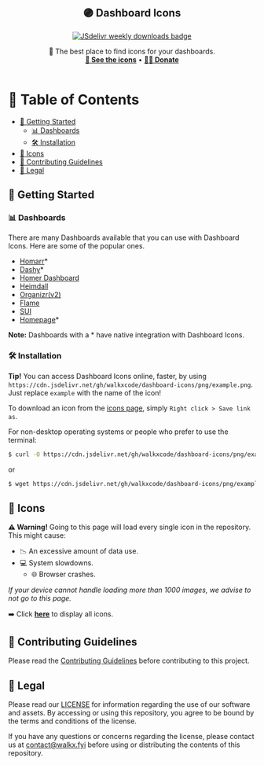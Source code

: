 <p align="center">
  <h2 align="center"> 🟣 Dashboard Icons </h3>
  <p align="center">
    <a href="https://www.jsdelivr.com/package/gh/walkxcode/dashboard-icons">
      <img src="https://img.shields.io/jsdelivr/gh/hy/walkxcode/dashboard-icons?color=%23A020F0" alt="JSdelivr weekly downloads badge">
    </a>
  </p>
  <p align="center">
    🚀 The best place to find icons for your dashboards.
    <br />
    <a href="#-icons"><strong>👀 See the icons</strong></a> • <a href="https://shop.walkx.fyi/l/donate" target="_blank"><strong>🙌🏻 Donate</strong></a>
    <br />
    <br />
  </p>
</p>

# 📖 Table of Contents

- [🚀 Getting Started](#-getting-started)
  - [📊 Dashboards](#-dashboards)
  - [🛠️ Installation](#️-installation)
- [🎨 Icons](#-icons)
- [🎉 Contributing Guidelines](#-contributing-guidelines)
- [📜 Legal](#-legal)

## 🚀 Getting Started

### 📊 Dashboards

There are many Dashboards available that you can use with Dashboard Icons. Here are some of the popular ones.

- [Homarr](https://github.com/ajnart/homarr)\*
- [Dashy](https://github.com/Lissy93/dashy)\*
- [Homer Dashboard](https://github.com/bastienwirtz/homer)
- [Heimdall](https://github.com/linuxserver/Heimdall)
- [Organizr(v2)](https://github.com/causefx/Organizr)
- [Flame](https://github.com/pawelmalak/flame)
- [SUI](https://github.com/jeroenpardon/sui)
- [Homepage](https://github.com/gethomepage/homepage)\*

**Note:** Dashboards with a \* have native integration with Dashboard Icons.

### 🛠️ Installation

**Tip!** You can access Dashboard Icons online, faster, by using `https://cdn.jsdelivr.net/gh/walkxcode/dashboard-icons/png/example.png`. Just replace `example` with the name of the icon!

To download an icon from the [icons page](#-icons), simply `Right click > Save link as`.

For non-desktop operating systems or people who prefer to use the terminal:

```sh
$ curl -O https://cdn.jsdelivr.net/gh/walkxcode/dashboard-icons/png/example.png
```

or

```sh
$ wget https://cdn.jsdelivr.net/gh/walkxcode/dashboard-icons/png/example.png
```

## 🎨 Icons
**⚠️ Warning!**  Going to this page will load every single icon in the repository. This might cause:
- 📉 An excessive amount of data use.
- 💻 System slowdowns.
	- 🌐 Browser crashes.

*If your device cannot handle loading more than 1000 images, we advise to not go to this page.*

➡️ Click [**here**](ICONS.md) to display all icons.

## 🎉 Contributing Guidelines
Please read the [Contributing Guidelines](CONTRIBUTING.md) before contributing to this project.

## 📜 Legal

Please read our [LICENSE](LICENSE) for information regarding the use of our software and assets. By accessing or using this repository, you agree to be bound by the terms and conditions of the license.

If you have any questions or concerns regarding the license, please contact us at contact@walkx.fyi before using or distributing the contents of this repository.

